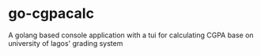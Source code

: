 # go-cgpacalc
A golang based console application with a tui for calculating CGPA base on university of lagos' grading system
